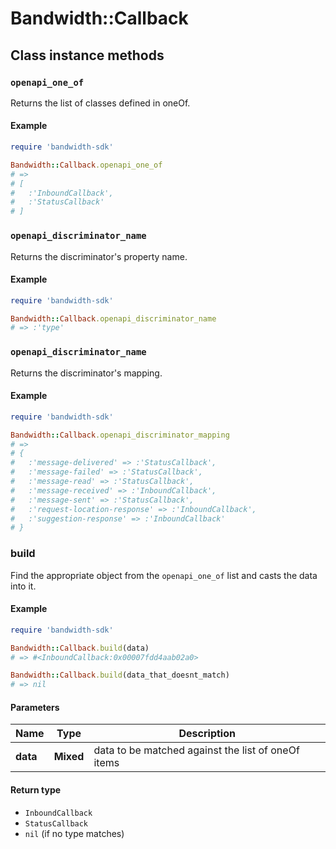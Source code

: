 # Bandwidth::Callback

## Class instance methods

### `openapi_one_of`

Returns the list of classes defined in oneOf.

#### Example

```ruby
require 'bandwidth-sdk'

Bandwidth::Callback.openapi_one_of
# =>
# [
#   :'InboundCallback',
#   :'StatusCallback'
# ]
```

### `openapi_discriminator_name`

Returns the discriminator's property name.

#### Example

```ruby
require 'bandwidth-sdk'

Bandwidth::Callback.openapi_discriminator_name
# => :'type'
```

### `openapi_discriminator_name`

Returns the discriminator's mapping.

#### Example

```ruby
require 'bandwidth-sdk'

Bandwidth::Callback.openapi_discriminator_mapping
# =>
# {
#   :'message-delivered' => :'StatusCallback',
#   :'message-failed' => :'StatusCallback',
#   :'message-read' => :'StatusCallback',
#   :'message-received' => :'InboundCallback',
#   :'message-sent' => :'StatusCallback',
#   :'request-location-response' => :'InboundCallback',
#   :'suggestion-response' => :'InboundCallback'
# }
```

### build

Find the appropriate object from the `openapi_one_of` list and casts the data into it.

#### Example

```ruby
require 'bandwidth-sdk'

Bandwidth::Callback.build(data)
# => #<InboundCallback:0x00007fdd4aab02a0>

Bandwidth::Callback.build(data_that_doesnt_match)
# => nil
```

#### Parameters

| Name | Type | Description |
| ---- | ---- | ----------- |
| **data** | **Mixed** | data to be matched against the list of oneOf items |

#### Return type

- `InboundCallback`
- `StatusCallback`
- `nil` (if no type matches)

